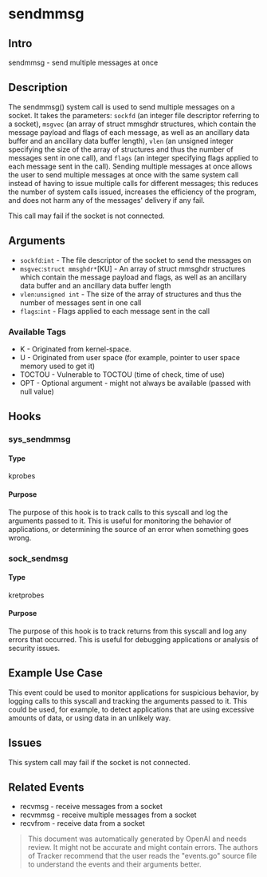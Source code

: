 
# sendmmsg

## Intro
sendmmsg - send multiple messages at once

## Description
The sendmmsg() system call is used to send multiple messages on a socket. It takes the parameters: `sockfd` (an integer file descriptor referring to a socket), `msgvec` (an array of struct mmsghdr structures, which contain the message payload and flags of each message, as well as an ancillary data buffer and an ancillary data buffer length), `vlen` (an unsigned integer specifying the size of the array of structures and thus the number of messages sent in one call), and `flags` (an integer specifying flags applied to each message sent in the call). Sending multiple messages at once allows the user to send multiple messages at once with the same system call instead of having to issue multiple calls for different messages; this reduces the number of system calls issued, increases the efficiency of the program, and does not harm any of the messages' delivery if any fail.

This call may fail if the socket is not connected.

## Arguments
* `sockfd`:`int` - The file descriptor of the socket to send the messages on
* `msgvec`:`struct mmsghdr*`[KU] - An array of struct mmsghdr structures which contain the message payload and flags, as well as an ancillary data buffer and an ancillary data buffer length
* `vlen`:`unsigned int` - The size of the array of structures and thus the number of messages sent in one call
* `flags`:`int` - Flags applied to each message sent in the call

### Available Tags
* K - Originated from kernel-space.
* U - Originated from user space (for example, pointer to user space memory used to get it)
* TOCTOU - Vulnerable to TOCTOU (time of check, time of use)
* OPT - Optional argument - might not always be available (passed with null value)

## Hooks
### sys_sendmmsg
#### Type
kprobes
#### Purpose
The purpose of this hook is to track calls to this syscall and log the arguments passed to it. This is useful for monitoring the behavior of applications, or determining the source of an error when something goes wrong.

### sock_sendmsg
#### Type
kretprobes
#### Purpose
The purpose of this hook is to track returns from this syscall and log any errors that occurred. This is useful for debugging applications or analysis of security issues.

## Example Use Case
This event could be used to monitor applications for suspicious behavior, by logging calls to this syscall and tracking the arguments passed to it. This could be used, for example, to detect applications that are using excessive amounts of data, or using data in an unlikely way.

## Issues
This system call may fail if the socket is not connected.

## Related Events
* recvmsg - receive messages from a socket
* recvmmsg - receive multiple messages from a socket
* recvfrom - receive data from a socket

> This document was automatically generated by OpenAI and needs review. It might
> not be accurate and might contain errors. The authors of Tracker recommend that
> the user reads the "events.go" source file to understand the events and their
> arguments better.

